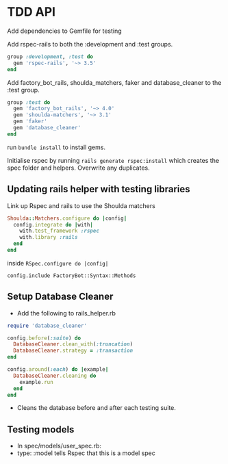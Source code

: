 # TDD API

Add dependencies to Gemfile for testing

Add rspec-rails to both the :development and :test groups.

```ruby
group :development, :test do
  gem 'rspec-rails', '~> 3.5'
end
```
Add factory_bot_rails, shoulda_matchers, faker and database_cleaner to the :test group.

```ruby
group :test do
  gem 'factory_bot_rails', '~> 4.0'
  gem 'shoulda-matchers', '~> 3.1'
  gem 'faker'
  gem 'database_cleaner'
end
```

run `bundle install` to install gems.

Initialise rspec by running `rails generate rspec:install` which creates the spec folder and helpers.
Overwrite any duplicates.

## Updating rails helper with testing libraries

Link up Rspec and rails to use the Shoulda matchers
```ruby
Shoulda::Matchers.configure do |config|
  config.integrate do |with|
    with.test_framework :rspec
    with.library :rails
  end
end
```

inside `RSpec.configure do |config|`


`config.include FactoryBot::Syntax::Methods`

## Setup Database Cleaner

- Add the following to rails_helper.rb

```ruby
require 'database_cleaner'

config.before(:suite) do
  DatabaseCleaner.clean_with(:truncation)
  DatabaseCleaner.strategy = :transaction
end

config.around(:each) do |example|
  DatabaseCleaner.cleaning do 
    example.run
  end
end
```

- Cleans the database before and after each testing suite.

## Testing models

- In spec/models/user_spec.rb:
- type: :model tells Rspec that this is a model spec

```ruby

```